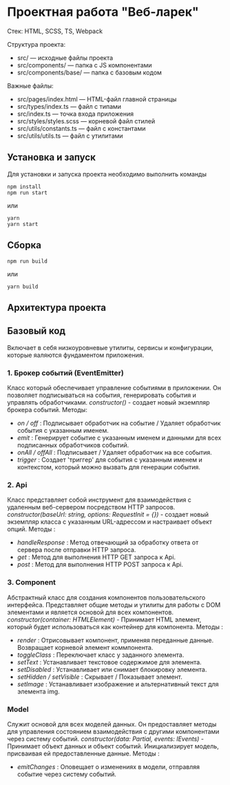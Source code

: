 # Проектная работа "Веб-ларек"

Стек: HTML, SCSS, TS, Webpack

Структура проекта:
- src/ — исходные файлы проекта
- src/components/ — папка с JS компонентами
- src/components/base/ — папка с базовым кодом

Важные файлы:
- src/pages/index.html — HTML-файл главной страницы
- src/types/index.ts — файл с типами
- src/index.ts — точка входа приложения
- src/styles/styles.scss — корневой файл стилей
- src/utils/constants.ts — файл с константами
- src/utils/utils.ts — файл с утилитами

## Установка и запуск
Для установки и запуска проекта необходимо выполнить команды

```
npm install
npm run start
```

или

```
yarn
yarn start
```
## Сборка

```
npm run build
```

или

```
yarn build
```
## Архитектура проекта

## Базовый код
Включает в себя низкоуровневые утилиты, сервисы и конфигурации, которые яаляются фундаментом приложения.

### 1. **Брокер событий (EventEmitter)**
Класс который обеспечивает управление событиями в приложении. Он позволяет подписываться на события, генерировать события и управлять обработчиками.
*constructor()* - создает новый экземпляр брокера событий.
Методы:
- *on / off* : Подписывает обработчик на событие / Удаляет обработчик события с указанным именем.
- *emit* : Генерирует событие с указанным именем и данными для всех подписанных обработчиков событий.
- *onAll / offAll* : Подписывает / Удаляет обработчик на все события.
- *trigger* : Создает 'триггер' для события с указанным именем и контекстом, который можно вызвать для генерации события.

### 2. **Api**
Класс представляет собой инструмент для взаимодействия с удаленным веб-сервером посредством HTTP запросов.
*constructor(baseUrl: string, options: RequestInit = {})* - создает новый экземпляр класса с указанным URL-адрессом и настраивает объект опций.
Методы :
- *handleResponse* : Метод отвечающий за обработку ответа от сервера после отправки HTTP запроса.
- *get* : Метод для выполнения HTTP GET запроса к Api.
- *post* : Метод для выполнения HTTP POST запроса к Api.

### 3. **Component<T>**
Абстрактный класс для создания компонентов пользовательского интерфейса. Представляет общие методы и утилиты для работы с DOM элементами и является основой для всех компонентов.
*constructor(container: HTMLElement)* - Принимает HTML элемент, который будет использоваться как контейнер для компонента.
Методы : 
- *render* : Отрисовывает компонент, применяя переданные данные. Возвращает корневой элемент коммпонента.
- *toggleClass* : Переключает класс у заданного элемента.
- *setText* : Устанавливает текстовое содержимое для элемента.
- *setDisabled* : Устанавливает или снимает блокировку элемента.
- *setHidden / setVisible* : Скрывает / Показывает элемент.
- *setImage* : Устанавливает изображение и альтернативный текст для элемента img.

### **Model<T>**
Служит основой для всех моделей данных. Он предоставляет методы для управления состоянием взаимодействия с другими компонентами через систему событий.
*constructor(data: Partial<T>, events: IEvents)* - Принимает объект данных и объект событий. Инициализирует модель, присваивая ей предоставленные данные.
Методы :
- *emitChanges* : Оповещает о изменениях в модели, отправляя событие через систему событий.


